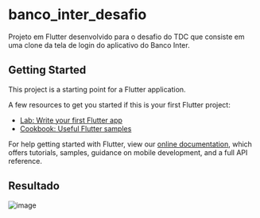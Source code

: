 # banco_inter_desafio

Projeto em Flutter desenvolvido para o desafio do TDC que consiste em uma clone da tela de login do aplicativo do Banco Inter.

## Getting Started

This project is a starting point for a Flutter application.

A few resources to get you started if this is your first Flutter project:

- [Lab: Write your first Flutter app](https://flutter.dev/docs/get-started/codelab)
- [Cookbook: Useful Flutter samples](https://flutter.dev/docs/cookbook)

For help getting started with Flutter, view our
[online documentation](https://flutter.dev/docs), which offers tutorials,
samples, guidance on mobile development, and a full API reference.

## Resultado

![image](https://user-images.githubusercontent.com/37453847/89237070-9ea4d700-d5c8-11ea-8f07-4fe786e09bb6.png)